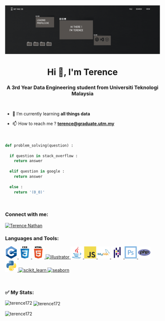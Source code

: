 [![MasterHead](https://github.com/Terence172/Terence172/blob/main/images/Github%20Profile.gif)](https://github.com/Terence172)


<h1 align="center">Hi 👋, I'm Terence</h1>
<h3 align="center">A 3rd Year Data Engineering student from Universiti Teknologi Malaysia</h3>

<br>

- 🌱 I’m currently learning **all things data**

- 📫 How to reach me ?  **terence@graduate.utm.my**
<br><br>

```python

def problem_solving(question) :

  if question in stack_overflow :
    return answer
  
  elif question in google :
    return answer
  
  else :
    return '(0_0)'

```



<br>

<h3 align="left">Connect with me:</h3>
<p align="left">
<a href="https://linkedin.com/in/terence-nathan-98297a202" target="blank"><img align="center" src="https://raw.githubusercontent.com/rahuldkjain/github-profile-readme-generator/master/src/images/icons/Social/linked-in-alt.svg" alt="Terence Nathan" height="30" width="40" /></a>
</p>

<h3 align="left">Languages and Tools:</h3>
<p align="left"> <a href="https://www.w3schools.com/cpp/" target="_blank" rel="noreferrer"> <img src="https://raw.githubusercontent.com/devicons/devicon/master/icons/cplusplus/cplusplus-original.svg" alt="cplusplus" width="40" height="40"/> </a> <a href="https://www.w3schools.com/css/" target="_blank" rel="noreferrer"> <img src="https://raw.githubusercontent.com/devicons/devicon/master/icons/css3/css3-original-wordmark.svg" alt="css3" width="40" height="40"/> </a> <a href="https://www.w3.org/html/" target="_blank" rel="noreferrer"> <img src="https://raw.githubusercontent.com/devicons/devicon/master/icons/html5/html5-original-wordmark.svg" alt="html5" width="40" height="40"/> </a> <a href="https://www.adobe.com/in/products/illustrator.html" target="_blank" rel="noreferrer"> <img src="https://www.vectorlogo.zone/logos/adobe_illustrator/adobe_illustrator-icon.svg" alt="illustrator" width="40" height="40"/> </a> <a href="https://www.java.com" target="_blank" rel="noreferrer"> <img src="https://raw.githubusercontent.com/devicons/devicon/master/icons/java/java-original.svg" alt="java" width="40" height="40"/> </a> <a href="https://developer.mozilla.org/en-US/docs/Web/JavaScript" target="_blank" rel="noreferrer"> <img src="https://raw.githubusercontent.com/devicons/devicon/master/icons/javascript/javascript-original.svg" alt="javascript" width="40" height="40"/> </a> <a href="https://www.mysql.com/" target="_blank" rel="noreferrer"> <img src="https://raw.githubusercontent.com/devicons/devicon/master/icons/mysql/mysql-original-wordmark.svg" alt="mysql" width="40" height="40"/> </a> <a href="https://pandas.pydata.org/" target="_blank" rel="noreferrer"> <img src="https://raw.githubusercontent.com/devicons/devicon/2ae2a900d2f041da66e950e4d48052658d850630/icons/pandas/pandas-original.svg" alt="pandas" width="40" height="40"/> </a> <a href="https://www.photoshop.com/en" target="_blank" rel="noreferrer"> <img src="https://raw.githubusercontent.com/devicons/devicon/master/icons/photoshop/photoshop-line.svg" alt="photoshop" width="40" height="40"/> </a> <a href="https://www.php.net" target="_blank" rel="noreferrer"> <img src="https://raw.githubusercontent.com/devicons/devicon/master/icons/php/php-original.svg" alt="php" width="40" height="40"/> </a> <a href="https://www.python.org" target="_blank" rel="noreferrer"> <img src="https://raw.githubusercontent.com/devicons/devicon/master/icons/python/python-original.svg" alt="python" width="40" height="40"/> </a> <a href="https://scikit-learn.org/" target="_blank" rel="noreferrer"> <img src="https://upload.wikimedia.org/wikipedia/commons/0/05/Scikit_learn_logo_small.svg" alt="scikit_learn" width="40" height="40"/> </a> <a href="https://seaborn.pydata.org/" target="_blank" rel="noreferrer"> <img src="https://seaborn.pydata.org/_images/logo-mark-lightbg.svg" alt="seaborn" width="40" height="40"/> </a> </p>
<br>

<h3 align="left">✅ My Stats:</h3>

<p><img align="left" src="https://github-readme-stats.vercel.app/api/top-langs?username=terence172&show_icons=true&locale=en&layout=compact&theme=dark" alt="terence172" /></p>

<p>&nbsp;<img align="center" src="https://github-readme-stats.vercel.app/api?username=terence172&show_icons=true&locale=en&theme=dark" alt="terence172" /></p>


<p><img align="center" src="https://github-readme-streak-stats.herokuapp.com/?user=terence172&theme=dark" alt="terence172" /></p>



<br>
<p hidden align="left"> <img src="https://komarev.com/ghpvc/?username=terence172&label=Profile%20views&color=0e75b6&style=flat" alt="terence172" /> </p>


